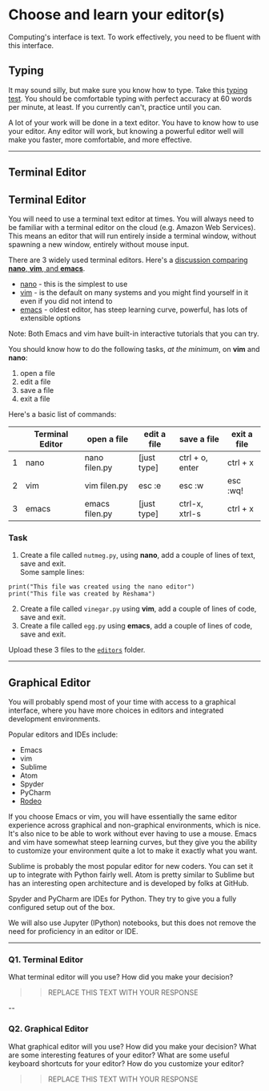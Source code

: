# Choose and learn your editor(s)


Computing's interface is text. To work effectively, you need to be fluent with this interface.


## Typing

It may sound silly, but make sure you know how to type.  Take this [typing test](http://www.typingtest.com/). You should be comfortable typing with perfect accuracy at 60 words per minute, at least. If you currently can't, practice until you can.

A lot of your work will be done in a text editor. You have to know how to use your editor. Any editor will work, but knowing a powerful editor well will make you faster, more comfortable, and more effective.

---

## Terminal Editor

## Terminal Editor

You will need to use a terminal text editor at times.  You will always need to be familiar with a terminal editor on the cloud (e.g. Amazon Web Services).  This means an editor that will run entirely inside a terminal window, without spawning a new window, entirely without mouse input.

There are 3 widely used terminal editors.  Here's a [discussion comparing **nano**, **vim**, and **emacs**](http://askubuntu.com/questions/804/comparizon-between-text-editors-in-ubuntu-vim-vs-emacs-vs-nano).  
 * [nano](http://staffwww.fullcoll.edu/sedwards/Nano/IntroToNano.html) - this is the simplest to use 
 * [vim](http://www.howtogeek.com/102468/a-beginners-guide-to-editing-text-files-with-vi/) - is the default on many systems and you might find yourself in it even if you did not intend to
 * [emacs](http://ocean.stanford.edu/research/quick_emacs.html) - oldest editor, has steep learning curve, powerful, has lots of extensible options
 
Note:  Both Emacs and vim have built-in interactive tutorials that you can try.

You should know how to do the following tasks, *at the minimum*, on **vim** and **nano**:  
1.  open a file  
2.  edit a file  
3.  save a file  
4.  exit a file   

Here's a basic list of commands:  

|   | Terminal Editor| open a file    |  edit a file |  save a file       |  exit a file |  
|---|----------------|----------------|--------------|--------------------|--------------|
| 1 | nano           | nano filen.py  | [just type]  | ctrl + o, enter    | ctrl + x     |
| 2 | vim            | vim filen.py   | esc :e       | esc :w             | esc :wq!     |
| 3 | emacs          | emacs filen.py | [just type]  | ctrl-x, xtrl-s     | ctrl + x     |
 
### Task

1.  Create a file called `nutmeg.py`, using **nano**, add a couple of lines of text, save and exit.  
Some sample lines:  
```
print("This file was created using the nano editor")
print("This file was created by Reshama")
```
2.  Create a file called `vinegar.py` using **vim**, add a couple of lines of code, save and exit.
3.  Create a file called `egg.py` using **emacs**, add a couple of lines of code, save and exit.

Upload these 3 files to the [`editors`](editors/) folder.  




---

## Graphical Editor

You will probably spend most of your time with access to a graphical interface, where you have more choices in editors and integrated development environments.

Popular editors and IDEs include:

 * Emacs
 * vim
 * Sublime
 * Atom
 * Spyder
 * PyCharm
 * [Rodeo](http://blog.yhat.com/posts/introducing-rodeo.html)

If you choose Emacs or vim, you will have essentially the same editor experience across graphical and non-graphical environments, which is nice. It's also nice to be able to work without ever having to use a mouse. Emacs and vim have somewhat steep learning curves, but they give you the ability to customize your environment quite a lot to make it exactly what you want.

Sublime is probably the most popular editor for new coders. You can set it up to integrate with Python fairly well. Atom is pretty similar to Sublime but has an interesting open architecture and is developed by folks at GitHub.

Spyder and PyCharm are IDEs for Python. They try to give you a fully configured setup out of the box.

We will also use Jupyter (IPython) notebooks, but this does not remove the need for proficiency in an editor or IDE.

---

### Q1. Terminal Editor

What terminal editor will you use? How did you make your decision?

>> REPLACE THIS TEXT WITH YOUR RESPONSE

--

### Q2. Graphical Editor

What graphical editor will you use? How did you make your decision? What are some interesting features of your editor? What are some useful keyboard shortcuts for your editor? How do you customize your editor?

>> REPLACE THIS TEXT WITH YOUR RESPONSE

 
